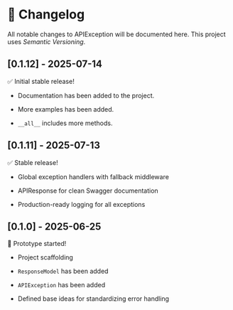 # 📝 Changelog

All notable changes to APIException will be documented here.
This project uses *Semantic Versioning*.

## [0.1.12] - 2025-07-14

✅ Initial stable release!

- Documentation has been added to the project.

- More examples has been added.

- `__all__` includes more methods.


## [0.1.11] - 2025-07-13

✅ Stable release!

- Global exception handlers with fallback middleware

- APIResponse for clean Swagger documentation

- Production-ready logging for all exceptions


## [0.1.0] - 2025-06-25

🚀 Prototype started!

- Project scaffolding

- `ResponseModel` has been added

- `APIException` has been added

- Defined base ideas for standardizing error handling
